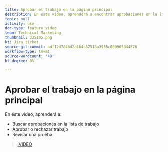 ```yaml
---
title: Aprobar el trabajo en la página principal
description: En este vídeo, aprenderá a encontrar aprobaciones en la lista de trabajo, aprobar o rechazar el trabajo y revisar una prueba.
topic: null
activity: use
doc-type: feature video
team: Technical Marketing
thumbnail: 335105.png
kt: Jira ticket
source-git-commit: adf12d7846d2a1b4c32513a3955c080905044576
workflow-type: tm+mt
source-wordcount: '49'
ht-degree: 0%

---
```


# Aprobar el trabajo en la página principal

En este vídeo, aprenderá a:

* Buscar aprobaciones en la lista de trabajo
* Aprobar o rechazar trabajo
* Revisar una prueba

>[!VIDEO](https://video.tv.adobe.com/v/335105/?quality=12)
